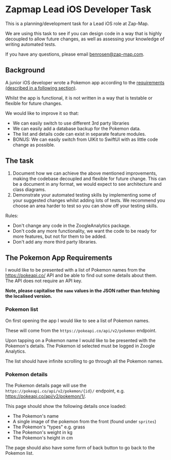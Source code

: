 # Zapmap Lead iOS Developer Task

This is a planning/development task for a Lead iOS role at Zap-Map. 

We are using this task to see if you can design code in a way that is highly decoupled to allow future changes, as well as assessing your knowledge of writing automated tests.

If you have any questions, please email benrosen@zap-map.com.

## Background

A junior iOS developer wrote a Pokemon app according to the [requirements (described in a following section)](#the-pokemon-app-requirements).

Whilst the app is functional, it is not written in a way that is testable or flexible for future changes.

We would like to improve it so that:

* We can easily switch to use different 3rd party libraries
* We can easily add a database backup for the Pokemon data.
* The list and details code can exist in separate feature modules.
* BONUS: We can easily switch from UIKit to SwiftUI with as little code change as possible.

## The task

1. Document how we can achieve the above mentioned improvements, making the codebase decoupled and flexible for future change. This can be a document in any format, we would expect to see architecture and class diagrams.
2. Demonstrate your automated testing skills by implementing some of your suggested changes whilst adding lots of tests. We recommend you choose an area harder to test so you can show off your testing skills.

Rules:
- Don't change any code in the ZoogleAnalytics package.
- Don't code any more functionality, we want the code to be ready for more features, but not for them to be added.
- Don't add any more third party libraries.

## The Pokemon App Requirements

I would like to be presented with a list of Pokemon names from the https://pokeapi.co/ API and be able to find out some details about them. The API does not require an API key.

**Note, please capitalise the `name` values in the JSON rather than fetching the localised version.**

### Pokemon list

On first opening the app I would like to see a list of Pokemon names.

These will come from the `https://pokeapi.co/api/v2/pokemon` endpoint.

Upon tapping on a Pokemon name I would like to be presented with the Pokemon's details. The Pokemon id selected must be logged in Zoogle Analytics.

The list should have infinite scrolling to go through all the Pokemon names.

### Pokemon details

The Pokemon details page will use the `https://pokeapi.co/api/v2/pokemon/{id}/` endpoint, e.g. https://pokeapi.co/api/v2/pokemon/1/.

This page should show the following details once loaded:
- The Pokemon's name
- A single image of the pokemon from the front (found under `sprites`)
- The Pokemon's "types" e.g. grass
- The Pokemon's weight in kg
- The Pokemon's height in cm

The page should also have some form of back button to go back to the Pokemon list.